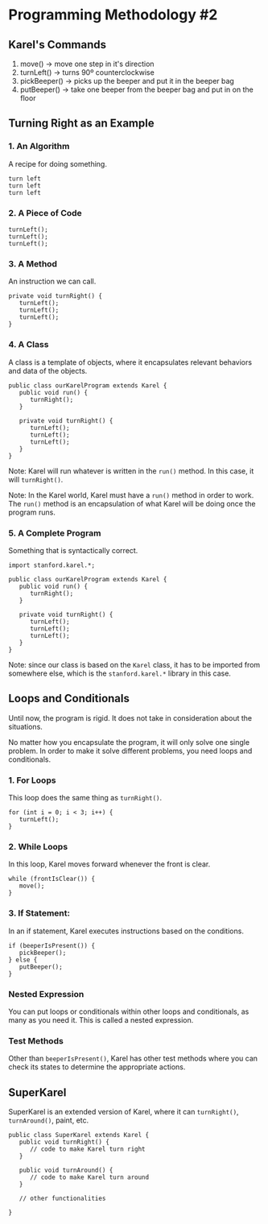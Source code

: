 # Programming Methodology #2
## Karel's Commands
1. move() -> move one step in it's direction
2. turnLeft() -> turns 90º counterclockwise
3. pickBeeper() -> picks up the beeper and put it in the beeper bag
4. putBeeper() -> take one beeper from the beeper bag and put in on the floor

## Turning Right as an Example
### 1. An Algorithm
A recipe for doing something.
```
turn left
turn left
turn left
```

### 2. A Piece of Code
```
turnLeft();
turnLeft();
turnLeft();
```

### 3. A Method
An instruction we can call.
```
private void turnRight() {
   turnLeft();
   turnLeft();
   turnLeft();
}
```

### 4. A Class
A class is a template of objects, where it encapsulates relevant behaviors and data of the objects.
```
public class ourKarelProgram extends Karel {
   public void run() {
      turnRight();
   }
   
   private void turnRight() {
      turnLeft();
      turnLeft();
      turnLeft();
   }
}
```
Note: Karel will run whatever is written in the `run()` method. In this case, it will `turnRight()`.

Note: In the Karel world, Karel must have a `run()` method in order to work. The `run()` method is an encapsulation of what Karel will be doing once the program runs.

### 5. A Complete Program
Something that is syntactically correct.
```
import stanford.karel.*;

public class ourKarelProgram extends Karel {
   public void run() {
      turnRight();
   }
   
   private void turnRight() {
      turnLeft();
      turnLeft();
      turnLeft();
   }
}
```
Note: since our class is based on the `Karel` class, it has to be imported from somewhere else, which is the `stanford.karel.*` library in this case.

## Loops and Conditionals
Until now, the program is rigid. It does not take in consideration about the situations.

No matter how you encapsulate the program, it will only solve one single problem. In order to make it solve different problems, you need loops and conditionals.

### 1. For Loops
This loop does the same thing as `turnRight()`.
```
for (int i = 0; i < 3; i++) {
   turnLeft();
}
```

### 2. While Loops
In this loop, Karel moves forward whenever the front is clear.
```
while (frontIsClear()) {
   move();
}
```

### 3. If Statement:
In an if statement, Karel executes instructions based on the conditions.
```
if (beeperIsPresent()) {
   pickBeeper();
} else {
   putBeeper();
}
```

### Nested Expression
You can put loops or conditionals within other loops and conditionals, as many as you need it. This is called a nested expression.

### Test Methods
Other than `beeperIsPresent()`, Karel has other test methods where you can check its states to determine the appropriate actions.

## SuperKarel
SuperKarel is an extended version of Karel, where it can `turnRight()`, `turnAround()`, paint, etc.
```
public class SuperKarel extends Karel {
   public void turnRight() {
      // code to make Karel turn right
   }
   
   public void turnAround() {
      // code to make Karel turn around
   }
   
   // other functionalities
   
}
```
